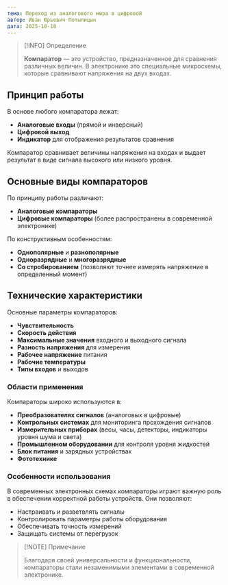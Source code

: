```yaml
---
тема: Переход из аналогового мира в цифровой
автор: Иван Юрьевич Потылицын
дата: 2025-10-18
---
```


> [!INFO] Определение
> 
> **Компаратор** — это устройство, предназначенное для сравнения различных величин. В электронике это специальные микросхемы, которые сравнивают напряжения на двух входах.

## Принцип работы

В основе любого компаратора лежат:
- **Аналоговые входы** (прямой и инверсный)
- **Цифровой выход**
- **Индикатор** для отображения результатов сравнения

Компаратор сравнивает величины напряжения на входах и выдает результат в виде сигнала высокого или низкого уровня.

## Основные виды компараторов

По принципу работы различают:
- **Аналоговые компараторы**
- **Цифровые компараторы** (более распространены в современной электронике)

По конструктивным особенностям:
- **Однополярные** и **разнополярные**
- **Одноразрядные** и **многоразрядные**
- **Со стробированием** (позволяют точнее измерять напряжение в определенный момент)

## Технические характеристики

Основные параметры компараторов:
- **Чувствительность**
- **Скорость действия**
- **Максимальные значения** входного и выходного сигнала
- **Разность напряжения** для измерения
- **Рабочее напряжение** питания
- **Рабочие температуры**
- **Типы входов** и выходов

### Области применения

Компараторы широко используются в:
- **Преобразователях сигналов** (аналоговых в цифровые)
- **Контрольных системах** для мониторинга прохождения сигналов
- **Измерительных приборах** (весы, часы, детекторы, индикаторы уровня шума и света)
- **Промышленном оборудовании** для контроля уровня жидкостей
- **Блок питания** и зарядных устройствах
- **Фототехнике**

### Особенности использования

В современных электронных схемах компараторы играют важную роль в обеспечении корректной работы устройств. Они позволяют:
- Настраивать и разветвлять сигналы
- Контролировать параметры работы оборудования
- Обеспечивать точность измерений
- Защищать системы от перегрузок

> [!NOTE] Примечание
> 
> Благодаря своей универсальности и функциональности, компараторы стали незаменимыми элементами в современной электронике.
